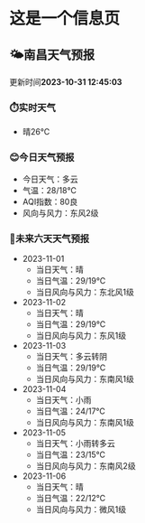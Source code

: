 # 这是一个信息页 
## 🌤️**南昌**天气预报
更新时间**2023-10-31 12:45:03**
### ⏱️实时天气
- 晴26℃
### 😊今日天气预报
- 今日天气：多云
- 气温：28/18℃
- AQI指数：80良
- 风向与风力：东风2级
### 🤩未来六天天气预报
- 2023-11-01
  - 当日天气：晴
  - 当日气温：29/19℃
  - 当日风向与风力：东北风1级
- 2023-11-02
  - 当日天气：晴
  - 当日气温：29/19℃
  - 当日风向与风力：东风1级
- 2023-11-03
  - 当日天气：多云转阴
  - 当日气温：29/19℃
  - 当日风向与风力：东南风1级
- 2023-11-04
  - 当日天气：小雨
  - 当日气温：24/17℃
  - 当日风向与风力：东南风1级
- 2023-11-05
  - 当日天气：小雨转多云
  - 当日气温：23/15℃
  - 当日风向与风力：东南风2级
- 2023-11-06
  - 当日天气：晴
  - 当日气温：22/12℃
  - 当日风向与风力：微风1级

